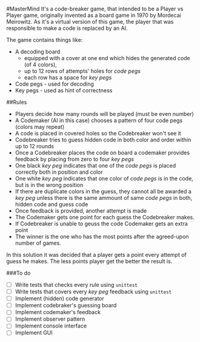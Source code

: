 #MasterMind
It's a code-breaker game, that intended to be a Player vs Player game, originally invented as a board game 
in 1970 by Mordecai Meirowitz. As it's a virtual version of this game, the player that was responsible to 
make a code is replaced by an AI.

The game contains things like:

 - A decoding board 
    - equipped with a cover at one end which hides the generated code (of 4 colors),
    - up to 12 rows of attempts' holes for *code pegs*
    - each row has a space for *key pegs* 
 - Code pegs - used for decoding
 - Key pegs - used as hint of correctness

##Rules
- Players decide how many rounds will be played (must be even number)
- A Codemaker (AI in this case) chooses a pattern of four code pegs (colors may repeat)
- A code is placed in covered holes so the Codebreaker won't see it
- Codebreaker tries to guess hidden code in both color and order within up to 12 rounds
- Once a Codebreaker places the code on board a codemaker provides feedback by placing from zero to four *key pegs*
- One black *key peg* indicates that one of the *code pegs* is placed correctly both in position and color
- One white *key peg* indicates that one color of *code pegs* is in the code, but is in the wrong position
- If there are duplicate colors in the guess, they cannot all be awarded a *key peg* unless there is 
the same ammount of same *code pegs* in both, hidden code and guess code
- Once feedback is provided, another attempt is made
- The Codemaker gets one point for each guess the Codebreaker makes.
- If Codebreaker is unable to geuss the code Codemaker gets an extra point
- The winner is the one who has the most points after the agreed-upon number of games.

In this solution it was decided that a player gets a point every attempt of guess he makes. The less points 
player get the better the result is.

###To do
- [ ] Write tests that checks every rule using `unittest`
- [ ] Write tests that covers every *key peg* feedback using `unittest`
- [ ] Implement (hidden) code generator
- [ ] Implement codebraker's guessing board
- [ ] Implement codemaker's feedback
- [ ] Implement observer pattern
- [ ] Implement console interface
- [ ] Implement GUI